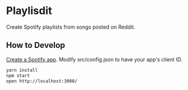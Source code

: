 # Playlisdit

Create Spotify playlists from songs posted on Reddit.

## How to Develop

[Create a Spotify app](https://developer.spotify.com/my-applications).
Modify src/config.json to have your app's client ID.

```bash
yarn install
npm start
open http://localhost:3000/
```
